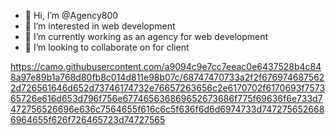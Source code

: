 - 👋 Hi, I’m @Agency800
- 👀 I’m interested in web development
- 🌱 I’m currently working as an agency for web development
- 💞️ I’m looking to collaborate on for client

https://camo.githubusercontent.com/a9094c9e7cc7eeac0e6437528b4c848a97e89b1a768d80fb8c014d811e98b07c/68747470733a2f2f6769746875622d726561646d652d73746174732e76657263656c2e6170702f6170693f757365726e616d653d796f756e677465636869652673686f775f69636f6e733d7472756526696e636c7564655f616c6c5f636f6d6d6974733d7472756526686964655f626f726465723d74727565
